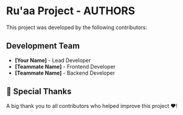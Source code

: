 # Ru'aa Project - AUTHORS

This project was developed by the following contributors:

## Development Team
- **[Your Name]** - Lead Developer 
- **[Teammate Name]** - Frontend Developer 
- **[Teammate Name]** - Backend Developer  


## 📢 Special Thanks
A big thank you to all contributors who helped improve this project ❤️!  
